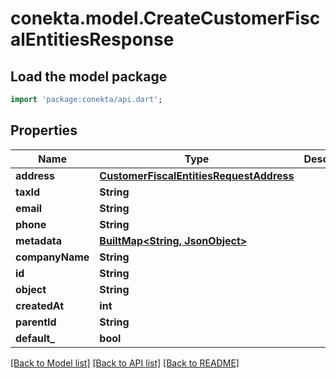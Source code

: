 # conekta.model.CreateCustomerFiscalEntitiesResponse

## Load the model package
```dart
import 'package:conekta/api.dart';
```

## Properties
Name | Type | Description | Notes
------------ | ------------- | ------------- | -------------
**address** | [**CustomerFiscalEntitiesRequestAddress**](CustomerFiscalEntitiesRequestAddress.md) |  | 
**taxId** | **String** |  | [optional] 
**email** | **String** |  | [optional] 
**phone** | **String** |  | [optional] 
**metadata** | [**BuiltMap&lt;String, JsonObject&gt;**](JsonObject.md) |  | [optional] 
**companyName** | **String** |  | [optional] 
**id** | **String** |  | 
**object** | **String** |  | 
**createdAt** | **int** |  | 
**parentId** | **String** |  | [optional] 
**default_** | **bool** |  | [optional] 

[[Back to Model list]](../README.md#documentation-for-models) [[Back to API list]](../README.md#documentation-for-api-endpoints) [[Back to README]](../README.md)


